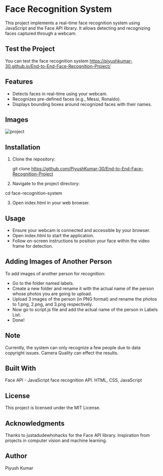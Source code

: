 # Face Recognition System

This project implements a real-time face recognition system using JavaScript and the Face API library. It allows detecting and recognizing faces captured through a webcam.

## Test the Project

You can test the face recognition system https://piyushkumar-30.github.io/End-to-End-Face-Recognition-Project/

## Features

- Detects faces in real-time using your webcam.
- Recognizes pre-defined faces (e.g., Messi, Ronaldo).
- Displays bounding boxes around recognized faces with their names.

## Images

![project](https://github.com/PiyushKumar-30/End-to-End-Face-Recognition-Project/assets/113933563/f4154935-895a-42f6-b088-cd4a5458e14b)


## Installation

1. Clone the repository:

   git clone https://github.com/PiyushKumar-30/End-to-End-Face-Recognition-Project

2. Navigate to the project directory:

  cd face-recognition-system

3. Open index.html in your web browser.

## Usage
* Ensure your webcam is connected and accessible by your browser.
* Open index.html to start the application.
* Follow on-screen instructions to position your face within the video frame for detection.

## Adding Images of Another Person
To add images of another person for recognition:

* Go to the folder named labels.
* Create a new folder and rename it with the actual name of the person whose photos you are going to upload.
* Upload 3 images of the person (in PNG format) and rename the photos to 1.png, 2.png, and 3.png respectively.
* Now go to script.js file and add the actual name of the person in Labels List.
* Done!

## Note
Currently, the system can only recognize a few people due to data copyright issues.
Camera Quality can effect the results.

## Built With
Face API - JavaScript face recognition API.
HTML, CSS, JavaScript

## License
This project is licensed under the MIT License.

## Acknowledgments
Thanks to justadudewhohacks for the Face API library.
Inspiration from projects in computer vision and machine learning.

## Author
Piyush Kumar


